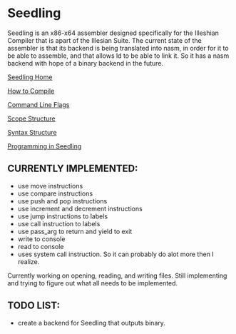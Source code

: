 # Seedling

Seedling is an x86-x64 assembler designed specifically for the Illeshian Compiler that is apart of the Illesian Suite. 
The current state of the assembler is that its backend is being translated into nasm, in order for it to be able to assemble, and 
that allows ld to be able to link it. So it has a nasm backend with hope of a binary backend in the future.

[Seedling Home](https://github.com/ravenleeblack/Seedling/wiki)

[How to Compile](https://github.com/ravenleeblack/Seedling/wiki/How-to-Compile)

[Command Line Flags](https://github.com/ravenleeblack/Seedling/wiki/Command-Line-Flags)

[Scope Structure](https://github.com/ravenleeblack/Seedling/wiki/Scope-Structure)

[Syntax Structure](https://github.com/ravenleeblack/Seedling/wiki/Syntax-Structure)

[Programming in Seedling](https://github.com/ravenleeblack/Seedling/wiki/Programming-in-Seedling)

## CURRENTLY IMPLEMENTED:
- use move instructions 
- use compare instructions
- use push and pop instructions
- use increment and decrement instructions
- use jump instructions to labels
- use call instruction to labels
- use pass_arg to return and yield to exit
- write to console
- read to console
- uses system call instruction. So it can probably do alot more then I realize.

Currently working on opening, reading, and writing files. 
Still implementing and trying to figure out what all needs to be implemented. 

## TODO LIST:
- create a backend for Seedling that outputs binary.


